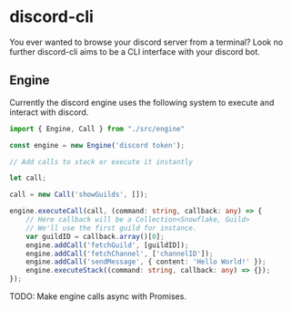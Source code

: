 # discord-cli

You ever wanted to browse your discord server from a terminal? Look no further discord-cli aims to be a CLI interface with your discord bot.

## Engine

Currently the discord engine uses the following system to execute and interact with discord.

```ts
import { Engine, Call } from "./src/engine"

const engine = new Engine('discord token');

// Add calls to stack or execute it instantly

let call;

call = new Call('showGuilds', []);

engine.executeCall(call, (command: string, callback: any) => {
    // Here callback will be a Collection<Snowflake, Guild>
    // We'll use the first guild for instance.
    var guildID = callback.array()[0];
    engine.addCall('fetchGuild', [guildID]);
    engine.addCall('fetchChannel', ['channelID']);
    engine.addCall('sendMessage', { content: 'Hello World!' });
    engine.executeStack((command: string, callback: any) => {});
});
```

TODO: Make engine calls async with Promises.
